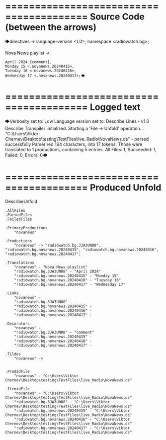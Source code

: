 ========================================
Source Code (between the arrows)
========================================

🡆directives ->
	language-version <1.0>,
	namespace <radiowatch.bg>;

Nova News playlist <novanews> ->

	April 2024 {comment},
	Monday 15 <.novanews.20240415>,
	Tuesday 16 <.novanews.20240416>,
	Wednesday 17 <.novanews.20240417>;🡄

========================================
Logged text
========================================

🡆Verbosity set to: Low
Language version set to: Describe Lines - v1.0
Describe Transpiler initialized.
Starting a 'File -> Unfold' operation...
"C:\Users\Viktor Chernev\Desktop\testing\TestFiles\live_Radio\NovaNews.ds" - parsed successfully
Parser red 164 characters, into 17 tokens.
Those were translated to 1 productions, containing 5 entries.
All Files: 1, Succeeded: 1, Failed: 0, Errors: 0🡄

========================================
Produced Unfold
========================================

DescribeUnfold

    .AllFiles
    .ParsedFiles
    .FailedFiles

    .PrimaryProductions
        "novanews" 

    .Productions
        "novanews" -> "radiowatch.bg.3JA3UN08", "radiowatch.bg.novanews.20240415", "radiowatch.bg.novanews.20240416", "radiowatch.bg.novanews.20240417";

    .Translations
        "novanews" - "Nova News playlist"
        "radiowatch.bg.3JA3UN08" - "April 2024"
        "radiowatch.bg.novanews.20240415" - "Monday 15"
        "radiowatch.bg.novanews.20240416" - "Tuesday 16"
        "radiowatch.bg.novanews.20240417" - "Wednesday 17"

    .Links
        "novanews" - 
        "radiowatch.bg.3JA3UN08" - 
        "radiowatch.bg.novanews.20240415" - 
        "radiowatch.bg.novanews.20240416" - 
        "radiowatch.bg.novanews.20240417" - 

    .Decorators
        "novanews" - 
        "radiowatch.bg.3JA3UN08" - "comment"
        "radiowatch.bg.novanews.20240415" - 
        "radiowatch.bg.novanews.20240416" - 
        "radiowatch.bg.novanews.20240417" - 

    .Tildes
        "novanews" -> 


    .ProdidFile
        "novanews" - "C:\Users\Viktor Chernev\Desktop\testing\TestFiles\live_Radio\NovaNews.ds"

    .ItemidFile
        "novanews" - "C:\Users\Viktor Chernev\Desktop\testing\TestFiles\live_Radio\NovaNews.ds"
        "radiowatch.bg.3JA3UN08" - "C:\Users\Viktor Chernev\Desktop\testing\TestFiles\live_Radio\NovaNews.ds"
        "radiowatch.bg.novanews.20240415" - "C:\Users\Viktor Chernev\Desktop\testing\TestFiles\live_Radio\NovaNews.ds"
        "radiowatch.bg.novanews.20240416" - "C:\Users\Viktor Chernev\Desktop\testing\TestFiles\live_Radio\NovaNews.ds"
        "radiowatch.bg.novanews.20240417" - "C:\Users\Viktor Chernev\Desktop\testing\TestFiles\live_Radio\NovaNews.ds"

